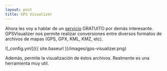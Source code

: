 ```yaml
---
layout: post
title: GPS Visualizer
---
```


Ahora les voy a hablar de un [servicio](http://www.gpsvisualizer.com/) GRATUITO por demás interesante. GPSVisualizer nos permite realizar conversiones entre diversos formatos de archivos de mapas (GPS, GPX, KML, KMZ, etc).

![_config.yml]({{ site.baseurl }}/images/gps-visualizer.png)

Además, permite la visualización de éstos archivos. Realmente es una herramienta muy util.
